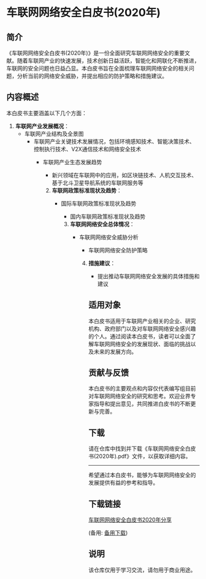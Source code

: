 # 车联网网络安全白皮书(2020年)

## 简介

《车联网网络安全白皮书(2020年)》是一份全面研究车联网网络安全的重要文献。随着车联网产业的快速发展，技术创新日益活跃，智能化和网联化不断推进，车联网的安全问题也日益凸显。本白皮书旨在全面梳理车联网网络安全的相关问题，分析当前的网络安全威胁，并提出相应的防护策略和措施建议。

## 内容概述

本白皮书主要涵盖以下几个方面：

1. **车联网产业发展概况**：
   - 车联网产业结构及全景图
      - 车联网产业关键技术发展情况，包括环境感知技术、智能决策技术、控制执行技术、V2X通信技术和网络安全技术
         - 车联网产业生态发展趋势
            - 新兴领域在车联网中的应用，如区块链技术、人机交互技术、基于北斗卫星导航系统的车联网服务等

            2. **车联网政策标准现状及趋势**：
               - 国际车联网政策标准现状及趋势
                  - 国内车联网政策标准现状及趋势

                  3. **车联网网络安全总体情况**：
                     - 车联网网络安全威胁分析
                        - 车联网网络安全防护策略

                        4. **措施建议**：
                           - 提出推动车联网网络安全发展的具体措施和建议

                           ## 适用对象

                           本白皮书适用于车联网产业相关的企业、研究机构、政府部门以及对车联网网络安全感兴趣的个人。通过阅读本白皮书，读者可以全面了解车联网网络安全的发展现状、面临的挑战以及未来的发展方向。

                           ## 贡献与反馈

                           本白皮书的主要观点和内容仅代表编写组目前对车联网网络安全的研究和思考。欢迎业界专家指导和提出意见，共同推进白皮书的不断更新与完善。

                           ## 下载

                           请在仓库中找到并下载《车联网网络安全白皮书(2020年).pdf》文件，以获取详细内容。

                           ---

                           希望通过本白皮书，能够为车联网网络安全的发展提供有益的参考和指导。

                           ## 下载链接
                           [车联网网络安全白皮书2020年分享](https://pan.quark.cn/s/64513c1cf13e) 

                           (备用: [备用下载](https://pan.baidu.com/s/1XpK0nJBemLS421ULuWQ38w?pwd=1234))

                           ## 说明

                           该仓库仅用于学习交流，请勿用于商业用途。
